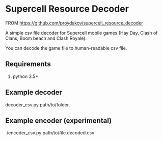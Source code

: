 # Supercell Resource Decoder

FROM https://github.com/proydakov/supercell_resource_decoder

A simple csv file decoder for Supercell mobile games (Hay Day, Clash of Clans, Boom beach and Clash Royale).

You can decode the game file to human-readable csv file.

## Requirements

1. python 3.5+

## Example decoder

decoder_csv.py path/to/folder

## Example encoder (experimental)

./encoder_csv.py path/to/file.decoded.csv
